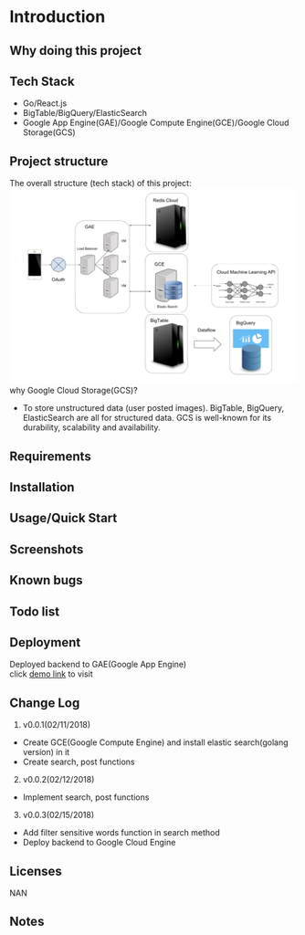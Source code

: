 # Introduction


## Why doing this project


## Tech Stack
* Go/React.js
* BigTable/BigQuery/ElasticSearch
* Google App Engine(GAE)/Google Compute Engine(GCE)/Google Cloud Storage(GCS)

## Project structure
The overall structure (tech stack) of this project:
![](https://github.com/weijian2/YourAround/raw/master/demoPics/structure.png)
why Google Cloud Storage(GCS)?<br>
* To store unstructured data (user posted images). BigTable, BigQuery, ElasticSearch are all for structured data. GCS is well-known for its durability, scalability and availability.

## Requirements

## Installation

## Usage/Quick Start

## Screenshots

## Known bugs

## Todo list

## Deployment
Deployed backend to GAE(Google App Engine)<br>
click [demo link](https://youraround-cmu.appspot.com) to visit

## Change Log
1. v0.0.1(02/11/2018)<br>
* Create GCE(Google Compute Engine) and install elastic search(golang version) in it
* Create search, post functions
2. v0.0.2(02/12/2018)<br>
* Implement search, post functions
3. v0.0.3(02/15/2018)<br>
* Add filter sensitive words function in search method
* Deploy backend to Google Cloud Engine

## Licenses
NAN

## Notes


